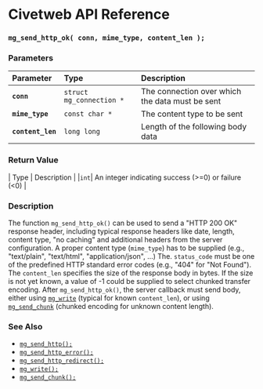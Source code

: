 # Civetweb API Reference

### `mg_send_http_ok( conn, mime_type, content_len );`

### Parameters

| Parameter | Type | Description |
| :--- | :--- | :--- |
|**`conn`**|`struct mg_connection *`|The connection over which the data must be sent|
|**`mime_type`**|`const char *`|The content type to be sent|
|**`content_len`**|`long long`|Length of the following body data|

### Return Value

| Type | Description |
|`int`| An integer indicating success (>=0) or failure (<0) |


### Description

The function `mg_send_http_ok()` can be used to send a "HTTP 200 OK" response header, including typical response headers like date, length, content type, "no caching" and additional headers from the server configuration.
A proper content type (`mime_type`) has to be supplied (e.g., "text/plain", "text/html", "application/json", ...)
The. `status_code` must be one of the predefined HTTP standard error codes (e.g., "404" for "Not Found").
The `content_len` specifies the size of the response body in bytes. If the size is not yet known, a value of -1 could be supplied to select chunked transfer encoding. After `mg_send_http_ok()`, the server callback must send body, either using [`mg_write`](mg_write.md) (typical for known `content_len`), or using [`mg_send_chunk`](mg_send_chunk.md) (chunked encoding for unknown content length).


### See Also

* [`mg_send_http();`](mg_send_http.md)
* [`mg_send_http_error();`](mg_send_http_error.md)
* [`mg_send_http_redirect();`](mg_send_http_redirect.md)
* [`mg_write();`](mg_write.md)
* [`mg_send_chunk();`](mg_send_chunk.md)

